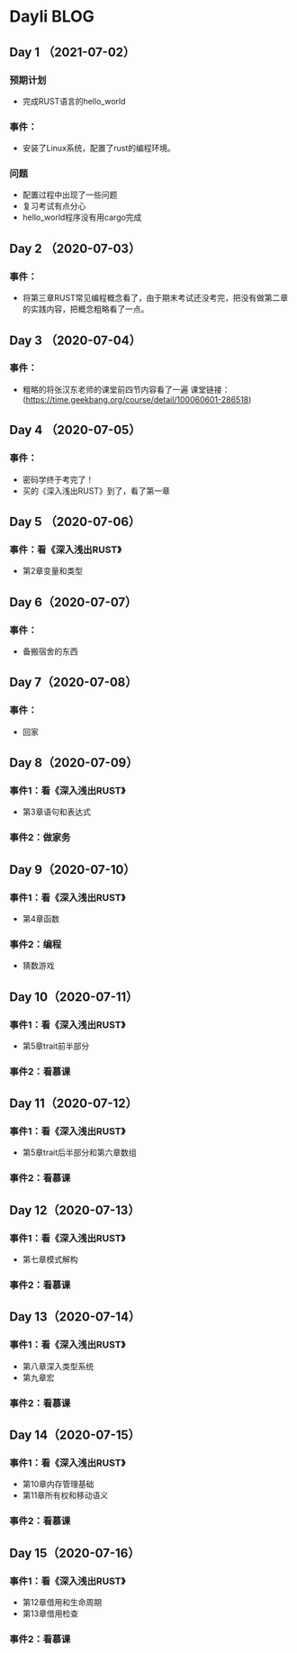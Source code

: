 # Dayli BLOG





## Day 1 （2021-07-02）

### 预期计划
+ 完成RUST语言的hello_world

### 事件：
+ 安装了Linux系统，配置了rust的编程环境。  

### 问题
+ 配置过程中出现了一些问题
+ 复习考试有点分心
+ hello_world程序没有用cargo完成
## Day 2 （2020-07-03）

### 事件：
+ 将第三章RUST常见编程概念看了，由于期末考试还没考完，把没有做第二章的实践内容，把概念粗略看了一点。

## Day 3 （2020-07-04）

### 事件：
+ 粗略的将张汉东老师的课堂前四节内容看了一遍
课堂链接：(https://time.geekbang.org/course/detail/100060601-286518) 

## Day 4 （2020-07-05）

### 事件：
+ 密码学终于考完了！
+ 买的《深入浅出RUST》到了，看了第一章

## Day 5 （2020-07-06）

### 事件：看《深入浅出RUST》
+ 第2章变量和类型

## Day 6（2020-07-07）

### 事件：
+ 备搬宿舍的东西

## Day 7（2020-07-08）

### 事件：
+ 回家

## Day 8（2020-07-09）

### 事件1：看《深入浅出RUST》
+ 第3章语句和表达式


### 事件2：做家务

## Day 9（2020-07-10）

### 事件1：看《深入浅出RUST》
+ 第4章函数


### 事件2：编程
+ 猜数游戏

## Day 10（2020-07-11）

### 事件1：看《深入浅出RUST》
+ 第5章trait前半部分


### 事件2：看慕课

## Day 11（2020-07-12）

### 事件1：看《深入浅出RUST》
+ 第5章trait后半部分和第六章数组


### 事件2：看慕课

## Day 12（2020-07-13）

### 事件1：看《深入浅出RUST》
+ 第七章模式解构

### 事件2：看慕课

## Day 13（2020-07-14）

### 事件1：看《深入浅出RUST》
+ 第八章深入类型系统
+ 第九章宏

### 事件2：看慕课

## Day 14（2020-07-15）

### 事件1：看《深入浅出RUST》
+ 第10章内存管理基础
+ 第11章所有权和移动语义

### 事件2：看慕课

## Day 15（2020-07-16）

### 事件1：看《深入浅出RUST》
+ 第12章借用和生命周期
+ 第13章借用检查

### 事件2：看慕课

